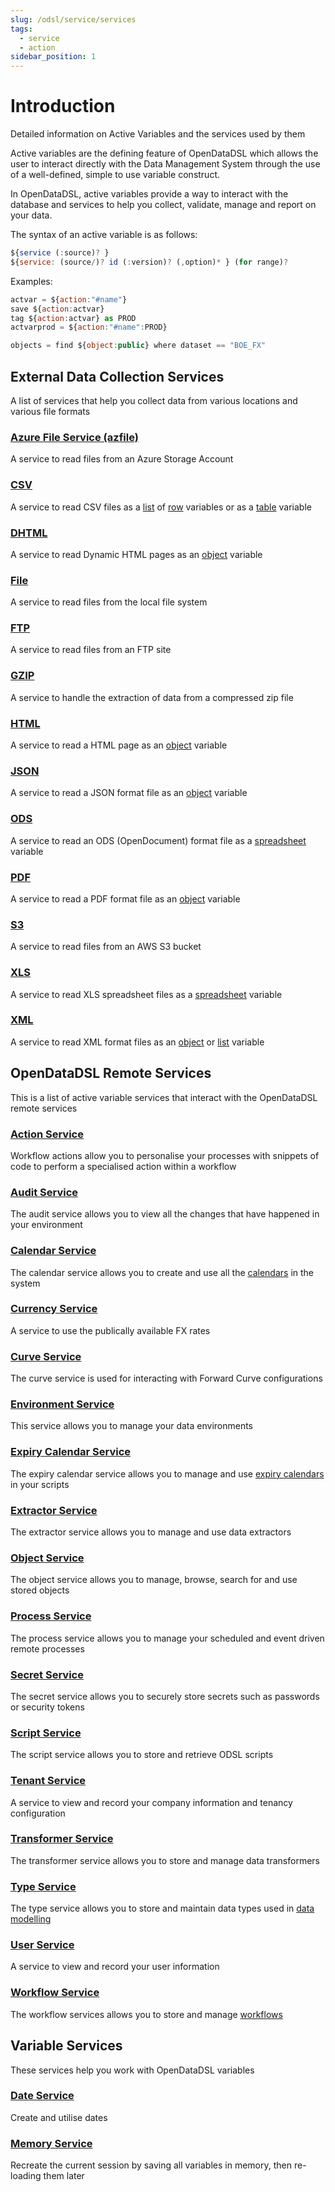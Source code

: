 ```yaml
---
slug: /odsl/service/services
tags:
  - service
  - action
sidebar_position: 1
---
```

Introduction
============

Detailed information on Active Variables and the services used by them

Active variables are the defining feature of OpenDataDSL which allows the user to interact directly with the Data Management System through the use of a well-defined, simple to use variable construct.

In OpenDataDSL, active variables provide a way to interact with the database and services to help you collect, validate, manage and report on your data.

The syntax of an active variable is as follows:
```js
${service (:source)? }
${service: (source/)? id (:version)? (,option)* } (for range)?
```
Examples:
```js
actvar = ${action:"#name"}
save ${action:actvar}
tag ${action:actvar} as PROD
actvarprod = ${action:"#name":PROD}

objects = find ${object:public} where dataset == "BOE_FX"
```

## External Data Collection Services

A list of services that help you collect data from various locations and various file formats

### [Azure File Service (azfile)](./azfile)
A service to read files from an Azure Storage Account
    
### [CSV](./csv)
A service to read CSV files as a [list](/docs/odsl/variable/list) of [row](/docs/odsl/variable/row) variables or as a [table](/docs/odsl/variable/table) variable
    
### [DHTML](./dhtml)
A service to read Dynamic HTML pages as an [object](/docs/odsl/variable/object) variable
    
### [File](./file)
A service to read files from the local file system
    
### [FTP](./ftp)
A service to read files from an FTP site
    
### [GZIP](./gzip)
A service to handle the extraction of data from a compressed zip file
    
### [HTML](./html)
A service to read a HTML page as an [object](/docs/odsl/variable/object) variable
    
### [JSON](./json)
A service to read a JSON format file as an [object](/docs/odsl/variable/object) variable
    
### [ODS](./ods)
A service to read an ODS (OpenDocument) format file as a [spreadsheet](/docs/odsl/variable/spreadsheet) variable
    
### [PDF](./pdf)
A service to read a PDF format file as an [object](/docs/odsl/variable/object) variable
    
### [S3](./s3)
A service to read files from an AWS S3 bucket
    
### [XLS](./xls)
A service to read XLS spreadsheet files as a [spreadsheet](/docs/odsl/variable/spreadsheet) variable
    
### [XML](./xml)
A service to read XML format files as an [object](/docs/odsl/variable/object) or [list](/docs/odsl/variable/list) variable
    

## OpenDataDSL Remote Services

This is a list of active variable services that interact with the OpenDataDSL remote services

### [Action Service](./action)
Workflow actions allow you to personalise your processes with snippets of code to perform a specialised action within a workflow

### [Audit Service](./audit)
The audit service allows you to view all the changes that have happened in your environment
    
### [Calendar Service](./calendar)
The calendar service allows you to create and use all the [calendars](/docs/odsl/calendar/calendars) in the system
    
### [Currency Service](./currency)
A service to use the publically available FX rates
    
### [Curve Service](./curve)
The curve service is used for interacting with Forward Curve configurations
    
### [Environment Service](./environment)
This service allows you to manage your data environments
    
### [Expiry Calendar Service](./expiry)
The expiry calendar service allows you to manage and use [expiry calendars](/docs/odsl/calendar/expiry) in your scripts
    
### [Extractor Service](./extractor)
The extractor service allows you to manage and use data extractors
    
### [Object Service](./object)
The object service allows you to manage, browse, search for and use stored objects
    
### [Process Service](./process)
The process service allows you to manage your scheduled and event driven remote processes

### [Secret Service](./secret)
The secret service allows you to securely store secrets such as passwords or security tokens

### [Script Service](./script)
The script service allows you to store and retrieve ODSL scripts
    
### [Tenant Service](./tenant)
A service to view and record your company information and tenancy configuration
    
### [Transformer Service](./transformer)
The transformer service allows you to store and manage data transformers
    
### [Type Service](./type)
The type service allows you to store and maintain data types used in [data modelling](/docs/odsl/dm/modelling)
    
### [User Service](./user)
A service to view and record your user information

### [Workflow Service](./workflow)
The workflow services allows you to store and manage [workflows](/docs/odsl/dm/workflow)
    
    

## Variable Services

These services help you work with OpenDataDSL variables

### [Date Service](./date)
Create and utilise dates
    
### [Memory Service](./memory)
Recreate the current session by saving all variables in memory, then re-loading them later
